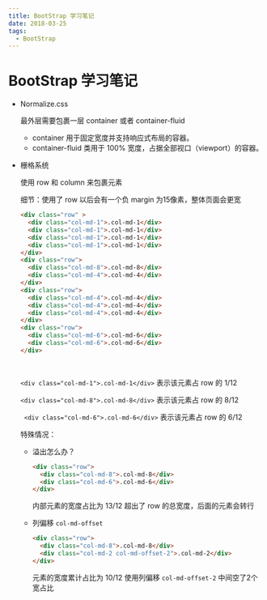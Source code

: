 ```yaml
---
title: BootStrap 学习笔记
date: 2018-03-25
tags: 
  - BootStrap
---
```


# BootStrap 学习笔记

- Normalize.css

  最外层需要包裹一层 container 或者 container-fluid

  - container  用于固定宽度并支持响应式布局的容器。
  - container-fluid  类用于 100% 宽度，占据全部视口（viewport）的容器。

- 栅格系统

  使用 row 和 column 来包裹元素

  细节：使用了 row 以后会有一个负 margin 为15像素，整体页面会更宽

  ```html
  <div class="row" > 
    <div class="col-md-1">.col-md-1</div>
    <div class="col-md-1">.col-md-1</div>
    <div class="col-md-1">.col-md-1</div>
    <div class="col-md-1">.col-md-1</div>
  </div>
  <div class="row">
    <div class="col-md-8">.col-md-8</div>
    <div class="col-md-4">.col-md-4</div>
  </div>
  <div class="row">
    <div class="col-md-4">.col-md-4</div>
    <div class="col-md-4">.col-md-4</div>
    <div class="col-md-4">.col-md-4</div>
  </div>
  <div class="row">
    <div class="col-md-6">.col-md-6</div>
    <div class="col-md-6">.col-md-6</div>
  </div>
  ```

  ​

  `<div class="col-md-1">.col-md-1</div>` 表示该元素占 row 的 1/12

  `<div class="col-md-8">.col-md-8</div>` 表示该元素占 row 的 8/12

  ` <div class="col-md-6">.col-md-6</div>` 表示该元素占 row 的 6/12

   特殊情况：

  - 溢出怎么办？

    ```html
    <div class="row">
      <div class="col-md-8">.col-md-8</div>
      <div class="col-md-6">.col-md-6</div>
    </div>
    ```

    内部元素的宽度占比为 13/12 超出了 row  的总宽度，后面的元素会转行

  - 列偏移 `col-md-offset`

    ```html
    <div class="row">
      <div class="col-md-8">.col-md-8</div>
      <div class="col-md-2 col-md-offset-2">.col-md-2</div>
    </div>
    ```

    元素的宽度累计占比为 10/12 使用列偏移 `col-md-offset-2` 中间空了2个宽占比 

  ​